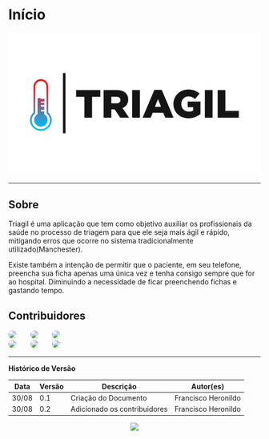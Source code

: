 # Início

![logo](images/TRIAGIL.png)

---

## Sobre

Triagil é uma aplicação que tem como objetivo auxiliar os profissionais da saúde no processo de triagem para que ele seja mais ágil e rápido, mitigando erros que ocorre no sistema tradicionalmente utilizado(Manchester).

Existe também a intenção de permitir que o paciente, em seu telefone, preencha sua ficha apenas uma única vez e tenha consigo sempre que for ao hospital. Diminuindo a necessidade de ficar preenchendo fichas e gastando tempo.

## Contribuidores

<a href="https://github.com/deborapvilela"><img src="https://avatars1.githubusercontent.com/u/30955230?s=400&u=bb9455841a183a008541c4ff4b11682b57fc1ffb&v=4" height="auto" width="150" style="border-radius:50%"></a> &nbsp; &nbsp; &nbsp;
<a href="https://github.com/FranciscoHeronildo"><img src="https://avatars3.githubusercontent.com/u/30841230?s=400&u=76706448a76281438f483c1cc63806682a1a2c2d&v=4" height="auto" width="150" style="border-radius:50%"></a> &nbsp; &nbsp; &nbsp;
<a href="https://github.com/luderibeiro"><img src="https://avatars0.githubusercontent.com/u/23425039?s=400&u=45bf64f786e1bd8ecc523f8ec0ce6604c5f76b40&v=4" height="auto" width="150" style="border-radius:50%"></a> </br>
<a href="https://github.com/Miguel-Alves"><img src="https://avatars2.githubusercontent.com/u/30907461?s=400&u=554f609157db1395c91cdfcbf33d6fa7e49a9d87&v=4" height="auto" width="150" style="border-radius:50%"></a> &nbsp; &nbsp; &nbsp;
<a href="https://github.com/Natilorens"><img src="https://avatars3.githubusercontent.com/u/38087662?s=400&u=9518099c6566f81e3cce8118e93ea438ecb3597b&v=4" height="auto" width="150" style="border-radius:50%"></a> &nbsp; &nbsp; &nbsp;
<a href="https://github.com/vitorAlves7"><img src="https://avatars1.githubusercontent.com/u/43835325?s=400&u=bb626b2d9580cab7fc9e327729fb6c3241dbdf32&v=4" height="auto" width="150" style="border-radius:50%"></a>

---

**Histórico de Versão**

| Data | Versão | Descrição | Autor(es) |
| --- | --- | --- | --- |
| 30/08 | 0.1 | Criação do Documento | Francisco Heronildo |
| 30/08 | 0.2 | Adicionado os contribuidores | Francisco Heronildo |

<p align="center"><a href="https://fga.unb.br" target="_blank"><img width="230"src="https://4.bp.blogspot.com/-0aa6fAFnSnA/VzICtBQgciI/AAAAAAAARn4/SxVsQPFNeE0fxkCPVgMWbhd5qIEAYCMbwCLcB/s1600/unb-gama.png"></a></p>
